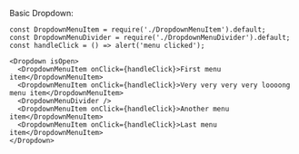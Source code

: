 Basic Dropdown:

    const DropdownMenuItem = require('./DropdownMenuItem').default;
    const DropdownMenuDivider = require('./DropdownMenuDivider').default;
    const handleClick = () => alert('menu clicked');

    <Dropdown isOpen>
      <DropdownMenuItem onClick={handleClick}>First menu item</DropdownMenuItem>
      <DropdownMenuItem onClick={handleClick}>Very very very very loooong menu item</DropdownMenuItem>
      <DropdownMenuDivider />
      <DropdownMenuItem onClick={handleClick}>Another menu item</DropdownMenuItem>
      <DropdownMenuItem onClick={handleClick}>Last menu item</DropdownMenuItem>
    </Dropdown>
